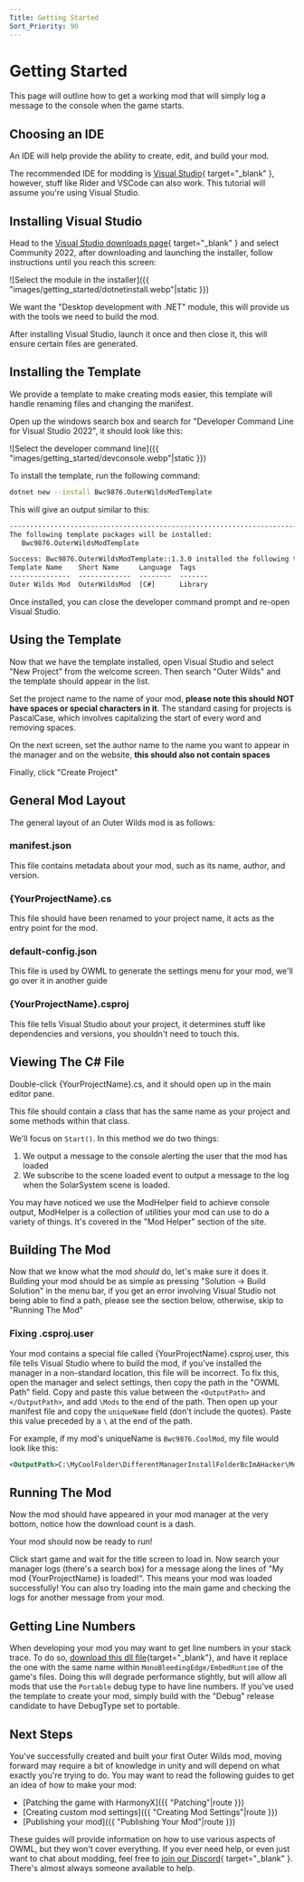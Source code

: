 ```yaml
---
Title: Getting Started
Sort_Priority: 90
---
```


# Getting Started

This page will outline how to get a working mod that will simply log a message to the console when the game starts.

## Choosing an IDE

An IDE will help provide the ability to create, edit, and build your mod.

The recommended IDE for modding is [Visual Studio](https://visualstudio.microsoft.com/){ target="_blank" }, however, stuff like Rider and VSCode can also work. This tutorial will assume you're using Visual Studio.

## Installing Visual Studio

Head to the [Visual Studio downloads page](https://visualstudio.microsoft.com/thank-you-downloading-visual-studio/?sku=Community&channel=Release&version=VS2022&source=VSLandingPage&cid=2030&passive=false){ target="_blank" } and select Community 2022, after downloading and launching the installer, follow instructions until you reach this screen:

![Select the module in the installer]({{ "images/getting_started/dotnetinstall.webp"|static }})

We want the "Desktop development with .NET" module, this will provide us with the tools we need to build the mod.

After installing Visual Studio, launch it once and then close it, this will ensure certain files are generated.

## Installing the Template

We provide a template to make creating mods easier, this template will handle renaming files and changing the manifest.

Open up the windows search box and search for "Developer Command Line for Visual Studio 2022", it should look like this:

![Select the developer command line]({{ "images/getting_started/devconsole.webp"|static }})

To install the template, run the following command:

```sh
dotnet new --install Bwc9876.OuterWildsModTemplate
```

This will give an output similar to this:

```txt
--------------------------------------------------------------------------------------
The following template packages will be installed:
   Bwc9876.OuterWildsModTemplate

Success: Bwc9876.OuterWildsModTemplate::1.3.0 installed the following templates:
Template Name    Short Name     Language  Tags
---------------  -------------  --------  -------
Outer Wilds Mod  OuterWildsMod  [C#]      Library
```

Once installed, you can close the developer command prompt and re-open Visual Studio.

## Using the Template

Now that we have the template installed, open Visual Studio and select "New Project" from the welcome screen. Then search "Outer Wilds" and the template should appear in the list.

Set the project name to the name of your mod, **please note this should NOT have spaces or special characters in it**.  The standard casing for projects is PascalCase, which involves capitalizing the start of every word and removing spaces.

On the next screen, set the author name to the name you want to appear in the manager and on the website, **this should also not contain spaces**

Finally, click "Create Project"

## General Mod Layout

The general layout of an Outer Wilds mod is as follows:

### manifest.json

This file contains metadata about your mod, such as its name, author, and version.

### {YourProjectName}.cs

This file should have been renamed to your project name, it acts as the entry point for the mod.

### default-config.json

This file is used by OWML to generate the settings menu for your mod, we'll go over it in another guide

### {YourProjectName}.csproj

This file tells Visual Studio about your project, it determines stuff like dependencies and versions, you shouldn't need to touch this.

## Viewing The C# File

Double-click {YourProjectName}.cs, and it should open up in the main editor pane.

This file should contain a class that has the same name as your project and some methods within that class.

We'll focus on `Start()`. In this method we do two things:

1. We output a message to the console alerting the user that the mod has loaded
2. We subscribe to the scene loaded event to output a message to the log when the SolarSystem scene is loaded.

You may have noticed we use the ModHelper field to achieve console output, ModHelper is a collection of utilities your mod can use to do a variety of things. It's covered in the "Mod Helper" section of the site.

## Building The Mod

Now that we know what the mod *should* do, let's make sure it does it. Building your mod should be as simple as pressing "Solution -> Build Solution" in the menu bar, if you get an error involving Visual Studio not being able to find a path, please see the section below, otherwise, skip to "Running The Mod"

### Fixing .csproj.user

Your mod contains a special file called {YourProjectName}.csproj.user, this file tells Visual Studio where to build the mod, if you've installed the manager in a non-standard location, this file will be incorrect. To fix this, open the manager and select settings, then copy the path in the "OWML Path" field. Copy and paste this value between the `<OutputPath>` and `</OutputPath>`, and add `\Mods` to the end of the path. Then open up your manifest file and copy the `uniqueName` field (don't include the quotes). Paste this value preceded by a `\` at the end of the path.

For example, if my mod's uniqueName is `Bwc9876.CoolMod`, my file would look like this:

```xml
<OutputPath>C:\MyCoolFolder\DifferentManagerInstallFolderBcImAHacker\Mods\Bwc9876.CoolMod</OutputPath>
```

## Running The Mod

Now the mod should have appeared in your mod manager at the very bottom, notice how the download count is a dash.

Your mod should now be ready to run!

Click start game and wait for the title screen to load in. Now search your manager logs (there's a search box) for a message along the lines of "My mod {YourProjectName} is loaded!".  This means your mod was loaded successfully! You can also try loading into the main game and checking the logs for another message from your mod.

## Getting Line Numbers

When developing your mod you may want to get line numbers in your stack trace. To do so, [download this dll file](https://cdn.discordapp.com/attachments/929787137895854100/936860223983976448/mono-2.0-bdwgc.dll){target="_blank"}, and have it replace the one with the same name within `MonoBleedingEdge/EmbedRuntime` of the game's files. Doing this will degrade performance slightly, but will allow all mods that use the `Portable` debug type to have line numbers. If you've used the template to create your mod, simply build with the "Debug" release candidate to have DebugType set to portable.

## Next Steps

You've successfully created and built your first Outer Wilds mod, moving forward may require a bit of knowledge in unity and will depend on what exactly you're trying to do. You may want to read the following guides to get an idea of how to make your mod:

- [Patching the game with HarmonyX]({{ "Patching"|route }})
- [Creating custom mod settings]({{ "Creating Mod Settings"|route }})
- [Publishing your mod]({{ "Publishing Your Mod"|route }})

These guides will provide information on how to use various aspects of OWML, but they won't cover everything.  If you ever need help, or even just want to chat about modding, feel free to [join our Discord](https://discord.gg/wusTQYbYTc){ target="_blank" }. There's almost always someone available to help.
